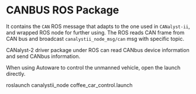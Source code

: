 # CANBUS ROS Package
It contains the `CAN` ROS message that adapts to the one used in `CANalyst-ii`, and wrapped ROS node for further using. The ROS reads CAN frame from CAN bus and broadcast `canalystii_node_msg/can` msg with specific topic.

CANalyst-2 driver package under ROS can read CANbus device information and send CANbus information.

When using Autoware to control the unmanned vehicle, open the launch directly.

roslaunch canalystii_node coffee_car_control.launch


